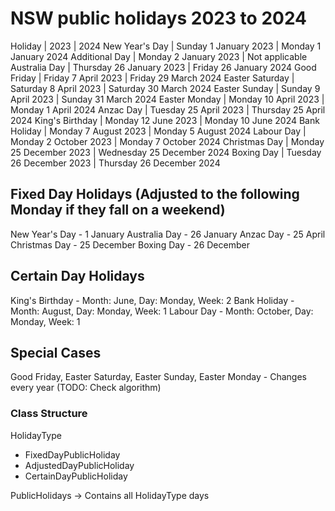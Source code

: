 # NSW public holidays 2023 to 2024

Holiday	        |   2023	                   |   2024
New Year's Day	|   Sunday 1 January 2023	   |   Monday 1 January 2024
Additional Day	|   Monday 2 January 2023	   |   Not applicable
Australia Day	|   Thursday 26 January 2023   |   Friday 26 January 2024
Good Friday	    |   Friday 7 April 2023	       |   Friday 29 March 2024
Easter Saturday	|   Saturday 8 April 2023	   |   Saturday 30 March 2024
Easter Sunday	|   Sunday 9 April 2023	       |   Sunday 31 March 2024
Easter Monday	|   Monday 10 April 2023	   |   Monday 1 April 2024
Anzac Day	    |   Tuesday 25 April 2023	   |   Thursday 25 April 2024
King's Birthday	|   Monday 12 June 2023	       |   Monday 10 June 2024
Bank Holiday	|   Monday 7 August 2023	   |   Monday 5 August 2024
Labour Day	    |   Monday 2 October 2023	   |   Monday 7 October 2024
Christmas Day	|   Monday 25 December 2023	   |   Wednesday 25 December 2024
Boxing Day	    |   Tuesday 26 December 2023   |   Thursday 26 December 2024

## Fixed Day Holidays (Adjusted to the following Monday if they fall on a weekend)
New Year's Day - 1 January
Australia Day - 26 January
Anzac Day - 25 April
Christmas Day - 25 December
Boxing Day - 26 December

## Certain Day Holidays
King's Birthday - Month: June, Day: Monday, Week: 2
Bank Holiday - Month: August, Day: Monday, Week: 1
Labour Day - Month: October, Day: Monday, Week: 1

## Special Cases
Good Friday, Easter Saturday, Easter Sunday, Easter Monday - Changes every year (TODO: Check algorithm)


### Class Structure
HolidayType
- FixedDayPublicHoliday
- AdjustedDayPublicHoliday
- CertainDayPublicHoliday

PublicHolidays -> Contains all HolidayType days